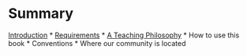 # Summary

[Introduction](introduction.md)
    * [Requirements](requirements.md)
    * [A Teaching Philosophy](a-teaching-philosophy.md)
    * How to use this book
    * Conventions
    * Where our community is located 
    
